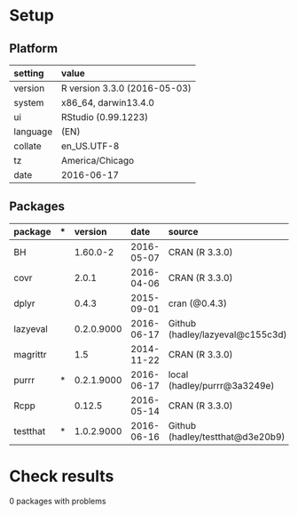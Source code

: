 # Setup

## Platform

|setting  |value                        |
|:--------|:----------------------------|
|version  |R version 3.3.0 (2016-05-03) |
|system   |x86_64, darwin13.4.0         |
|ui       |RStudio (0.99.1223)          |
|language |(EN)                         |
|collate  |en_US.UTF-8                  |
|tz       |America/Chicago              |
|date     |2016-06-17                   |

## Packages

|package  |*  |version    |date       |source                           |
|:--------|:--|:----------|:----------|:--------------------------------|
|BH       |   |1.60.0-2   |2016-05-07 |CRAN (R 3.3.0)                   |
|covr     |   |2.0.1      |2016-04-06 |CRAN (R 3.3.0)                   |
|dplyr    |   |0.4.3      |2015-09-01 |cran (@0.4.3)                    |
|lazyeval |   |0.2.0.9000 |2016-06-17 |Github (hadley/lazyeval@c155c3d) |
|magrittr |   |1.5        |2014-11-22 |CRAN (R 3.3.0)                   |
|purrr    |*  |0.2.1.9000 |2016-06-17 |local (hadley/purrr@3a3249e)     |
|Rcpp     |   |0.12.5     |2016-05-14 |CRAN (R 3.3.0)                   |
|testthat |*  |1.0.2.9000 |2016-06-16 |Github (hadley/testthat@d3e20b9) |

# Check results
0 packages with problems



